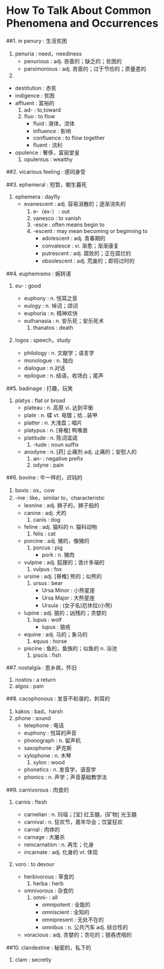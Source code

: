 # How To Talk About Common Phenomena and Occurrences


##1. in penury 		:	生活贫困
1. penuria			:	need，neediness
	- penurious 	:	adj. 吝啬的；缺乏的；贫困的
	- parsimonious 	:	adj. 吝啬的；过于节俭的；质量差的
2. 
- destitution		:	赤贫
- indigence 		:	贫困
- affluent			:		富裕的
	1. ad-			: 		to,toward
	2. fluo 		:		to flow
		- fluid			:	液体，流体
		- influence		:	影响
		- confluence	: 	to flow together
		- fluent		: 	流利
- opulence				:	奢侈，富丽堂皇
	1. opulentus 		:	wealthy

##2. vicarious feeling 			:	感同身受


##3. ephemeral 					:	短暂，朝生暮死
1. ephemera						:	dayfly
	- evanescent 				:	adj. 容易消散的；逐渐消失的
		1. e-（ex-）				:	out
		2. vanesco				:	to vanish
		3. -esce				:	often means begin to
		4. -escent				: 	may mean becoming or beginning to
			- adolescent 		: 	adj. 青春期的
			- convalesce 		:	vi. 渐愈；渐渐康复
			- putrescent 		:	adj. 腐败的；正在腐烂的
			- obsolescent 		:	adj. 荒废的；即将过时的	


##4. euphemisms 			:		婉转语

1. eu-						:		good
	- euphony 				:		n. 悦耳之音
	- eulogy 				:		n. 悼词；颂词
	- euphoria 				:		n. 精神欢快
	- euthanasia 			:		n. 安乐死；安乐死术
		1. thanatos			:		death	

2. logos					:		speech，study
	- philology 			:		n. 文献学；语言学
	- monologue 			:		n. 独白
	- dialogue 				:		n.对话
	- epilogue 				:		n. 结语，收场白；尾声


##5. badinage 				:		打趣，玩笑

1. platys					:		flat or broad
	- plateau 				:		n. 高原 vi. 达到平衡
	- plate 				:		n. 碟 vt. 电镀；给…装甲
	- platter 				:		n. 大浅盘；唱片
	- platypus 				:		n. [脊椎] 鸭嘴兽
	- platitude 			:		n. 陈词滥调
		1. -tude			:		noun suffix
	- anodyne 				:		n. [药] 止痛剂 adj. 止痛的；安慰人的
		1. an-				:		negative prefix
		2. odyne			:		pain

##6. bovine 				:		牛一样的，迟钝的
1. bovis					:		ox，cow
2. -ine						:		like，similar to，characteristic
	- leonine 				:		adj. 狮子的，狮子般的
	- canine 				:		adj. 犬的
		1. canis			:		dog
	- feline 				:		adj. 猫科的 n. 猫科动物
		1. felis			:		cat
	- porcine 				:		adj. 猪的，像猪的
		1. porcus			:		pig
			- pork 			:		n. 猪肉
	- vulpine 				:		adj. 狐狸的；诡计多端的
		1. vulpus			:		fox
	- ursine 				:		adj. [脊椎] 熊的；似熊的
		1. ursus			:		bear
			- Ursa Minor	:		小熊星座
			- Ursa Major	:		大熊星座
			- Ursula		: 		(女子名)厄休拉(小熊)
	- lupine 				:		adj. 狼的；凶残的；贪婪的
		1. lupus			:		wolf
			- lupus 		:		狼疮
	- equine 				:		adj. 马的；象马的
		1. equus			:		horse
	- piscine 	 			:		鱼的，鱼族的；似鱼的 n. 浴池
		1. piscis			:		fish


##7. nostalgia 		:	思乡病，怀旧

1. nostos			:	a return
2. algos			:	pain

##8. cacophonous 	:	发音不和谐的，刺耳的
1. kakos			:	bad，harsh
2. phone			:	sound
	- telephone 	:	电话
	- euphony 		:	悦耳的声音
	- phonograph 	:	n. 留声机
	- saxophone 	:	萨克斯
	- xylophone 	:	n. 木琴
		1. xylon	:	wood
	- phonetics 	:	n. 发音学，语音学
	- phonics 		:	n. 声学；声音基础教学法

##9. carnivorous 	:	肉食的
1. carnis			:	flesh
	- carnelian 	:	n. 玛瑙；[宝] 红玉髓，[矿物] 光玉髓
	- carnival 		:	n. 狂欢节，嘉年华会；饮宴狂欢
	- carnal 		:	肉体的
	- carnage 		:	大屠杀
	- reincarnation :	n. 再生；化身
	- incarnate 	:	adj. 化身的 vt. 体现

2. voro						:	to devour
	- herbivorous 			:	草食的
		1. herba			:	herb
	- omnivorous 			:	杂食的
		1. omni- 			:	all
			- omnipotent 	:	全能的
			- omniscient 	:	全知的
			- omnipresent 	:	无处不在的
			- omnibus 		:	n. 公共汽车 adj. 综合性的
	- voracious 			:	adj. 贪婪的；贪吃的；狼吞虎咽的

##10. clandestine 			:	秘密的，私下的
1. clam						:	secretly